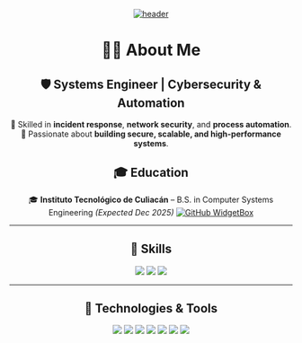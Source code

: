 <div align="center">

[![header](https://capsule-render.vercel.app/api?type=waving&color=0:00C9FF,100:92FE9D&height=300&section=header&text=Johan%20Camacho%20GitHub&fontSize=80&animation=fadeIn&fontAlignY=38&desc=Bienvenido%20a%20mi%20perfil%20💻&descAlignY=55&descAlign=62)](https://github.com/JohanCamachoDevsec)

# 👨‍💻 About Me
## 🛡️ Systems Engineer | Cybersecurity & Automation
🔐 Skilled in **incident response**, **network security**, and **process automation**.  
🚀 Passionate about **building secure, scalable, and high-performance systems**.
## 🎓 Education
🎓 **Instituto Tecnológico de Culiacán** – B.S. in Computer Systems Engineering *(Expected Dec 2025)*
[![GitHub WidgetBox](https://github-widgetbox.vercel.app/api/profile?username=JohanCamachoDevsec&data=followers,repositories,stars,commits&theme=darkmode)]()

---

## 🧠 Skills

[![](https://github-widgetbox.vercel.app/api/skills?names=python,java,react,postgresql,restapi&includeNames=true&theme=darkmode)]()
[![](https://github-widgetbox.vercel.app/api/skills?tools=git,docker,fastapi,unity&includeNames=true&theme=darkmode)]()
[![](https://github-widgetbox.vercel.app/api/skills?software=linux,windows,vscode&includeNames=true&theme=darkmode)]()


---

## 🧰 Technologies & Tools
[![](https://img.shields.io/badge/OS-Linux-informational?style=flat&logo=linux&logoColor=white&color=00C9FF)]()
[![](https://img.shields.io/badge/Editor-VSCode-informational?style=flat&logo=visualstudiocode&logoColor=white&color=00C9FF)]()
[![](https://img.shields.io/badge/Framework-FastAPI-informational?style=flat&logo=fastapi&logoColor=white&color=00C9FF)]()
[![](https://img.shields.io/badge/Framework-React-informational?style=flat&logo=react&logoColor=white&color=00C9FF)]()
[![](https://img.shields.io/badge/Automation-Python_Scripting-informational?style=flat&logo=python&logoColor=white&color=00C9FF)]()
[![](https://img.shields.io/badge/DevOps-Docker-informational?style=flat&logo=docker&logoColor=white&color=00C9FF)]()
[![](https://img.shields.io/badge/Security-SIEM_Analysis-informational?style=flat&logo=securityscorecard&logoColor=white&color=00C9FF)]()


</div>

